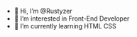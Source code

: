 - 👋 Hi, I’m @Rustyzer
- 👀 I’m interested in Front-End Developer
- 🌱 I’m currently learning HTML CSS


<!---
Rustyzer/Rustyzer is a ✨ special ✨ repository because its `README.md` (this file) appears on your GitHub profile.
You can click the Preview link to take a look at your changes.
--->
